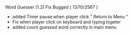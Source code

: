 Word Guesser (1.2) Fix Bugged ( 13/10/2567 )

- added Timer pause when player click " Return to Menu "
- Fix when player click on keyboard and typing togeter
- added count guessed word correctly in main menu
